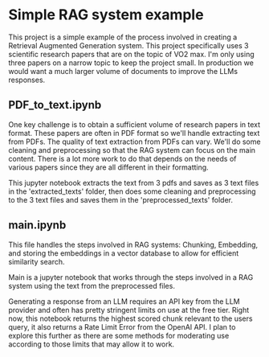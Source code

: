 # Simple RAG system example
This project is a simple example of the process involved in creating a Retrieval Augmented Generation system.  This project specifically uses 3 scientific research papers that are on the topic of VO2 max.  I'm only using three papers on a narrow topic to keep the project small.  In production we would want a much larger volume of documents to improve the LLMs responses. 

## PDF_to_text.ipynb
One key challenge is to obtain a sufficient volume of research papers in text format.  These papers are often in PDF format so we'll handle extracting text from PDFs.  The quality of text extraction from PDFs can vary. We'll do some cleaning and preprocessing so that the RAG system can focus on the main content.  There is a lot more work to do that depends on the needs of various papers since they are all different in their formatting.

This jupyter notebook extracts the text from 3 pdfs and saves as 3 text files in the 'extracted_texts' folder, then does some cleaning and preprocessing to the 3 text files and saves them in the 'preprocessed_texts' folder.  

## main.ipynb 
This file handles the steps involved in RAG systems: Chunking, Embedding, and storing the embeddings in a vector database to allow for efficient similarity search.  

Main is a jupyter notebook that works through the steps involved in a RAG system using the text from the preprocessed files.  

Generating a response from an LLM requires an API key from the LLM provider and often has pretty stringent limits on use at the free tier.  Right now, this notebook returns the highest scored chunk relevant to the users query, it also returns a Rate Limit Error from the OpenAI API.  I plan to explore this further as there are some methods for moderating use according to those limits that may allow it to work.
